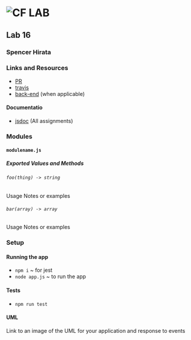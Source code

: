 ![CF](http://i.imgur.com/7v5ASc8.png) LAB
=================================================

## Lab 16

### Spencer Hirata

### Links and Resources
* [PR](http://xyz.com)
* [travis](http://xyz.com)
* [back-end](http://xyz.com) (when applicable)

#### Documentatio
* [jsdoc](http://xyz.com) (All assignments)

### Modules
#### `modulename.js`
##### Exported Values and Methods

###### `foo(thing) -> string`
Usage Notes or examples

###### `bar(array) -> array`
Usage Notes or examples

### Setup

#### Running the app
* `npm i` ~ for jest
* `node app.js` ~ to run the app
  
#### Tests
* `npm run test`

#### UML
Link to an image of the UML for your application and response to events
